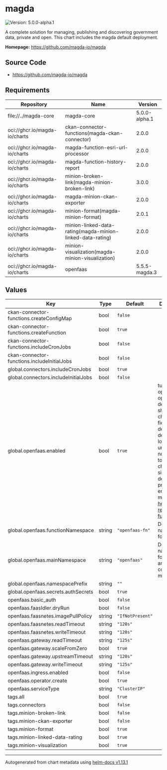 # magda

![Version: 5.0.0-alpha.1](https://img.shields.io/badge/Version-5.0.0--alpha.1-informational?style=flat-square)

A complete solution for managing, publishing and discovering government data, private and open. This chart includes the magda default deployment.

**Homepage:** <https://github.com/magda-io/magda>

## Source Code

* <https://github.com/magda-io/magda>

## Requirements

| Repository | Name | Version |
|------------|------|---------|
| file://../magda-core | magda-core | 5.0.0-alpha.1 |
| oci://ghcr.io/magda-io/charts | ckan-connector-functions(magda-ckan-connector) | 2.0.0 |
| oci://ghcr.io/magda-io/charts | magda-function-esri-url-processor | 2.0.0 |
| oci://ghcr.io/magda-io/charts | magda-function-history-report | 2.0.0 |
| oci://ghcr.io/magda-io/charts | minion-broken-link(magda-minion-broken-link) | 3.0.0 |
| oci://ghcr.io/magda-io/charts | magda-minion-ckan-exporter | 2.0.0 |
| oci://ghcr.io/magda-io/charts | minion-format(magda-minion-format) | 2.0.1 |
| oci://ghcr.io/magda-io/charts | minion-linked-data-rating(magda-minion-linked-data-rating) | 2.0.0 |
| oci://ghcr.io/magda-io/charts | minion-visualization(magda-minion-visualization) | 2.0.0 |
| oci://ghcr.io/magda-io/charts | openfaas | 5.5.5-magda.3 |

## Values

| Key | Type | Default | Description |
|-----|------|---------|-------------|
| ckan-connector-functions.createConfigMap | bool | `false` |  |
| ckan-connector-functions.createFunction | bool | `true` |  |
| ckan-connector-functions.includeCronJobs | bool | `false` |  |
| ckan-connector-functions.includeInitialJobs | bool | `false` |  |
| global.connectors.includeCronJobs | bool | `true` |  |
| global.connectors.includeInitialJobs | bool | `false` |  |
| global.openfaas.enabled | bool | `true` | turn on / off openfaas All openfaas dependents should check this field to decide deployment logic (`tags` unfortunately not available to ). They choose to simply not deploy or prompt an error message via [helm required function](https://helm.sh/docs/howto/charts_tips_and_tricks/#know-your-template-functions) |
| global.openfaas.functionNamespace | string | `"openfaas-fn"` | Default namespace for functions |
| global.openfaas.mainNamespace | string | `"openfaas"` | Default namespace for gateway and other core modules |
| global.openfaas.namespacePrefix | string | `""` |  |
| global.openfaas.secrets.authSecrets | bool | `true` |  |
| openfaas.basic_auth | bool | `false` |  |
| openfaas.faasIdler.dryRun | bool | `false` |  |
| openfaas.faasnetes.imagePullPolicy | string | `"IfNotPresent"` |  |
| openfaas.faasnetes.readTimeout | string | `"120s"` |  |
| openfaas.faasnetes.writeTimeout | string | `"120s"` |  |
| openfaas.gateway.readTimeout | string | `"125s"` |  |
| openfaas.gateway.scaleFromZero | bool | `true` |  |
| openfaas.gateway.upstreamTimeout | string | `"120s"` |  |
| openfaas.gateway.writeTimeout | string | `"125s"` |  |
| openfaas.ingress.enabled | bool | `false` |  |
| openfaas.operator.create | bool | `true` |  |
| openfaas.serviceType | string | `"ClusterIP"` |  |
| tags.all | bool | `true` |  |
| tags.connectors | bool | `false` |  |
| tags.minion-broken-link | bool | `false` |  |
| tags.minion-ckan-exporter | bool | `false` |  |
| tags.minion-format | bool | `true` |  |
| tags.minion-linked-data-rating | bool | `true` |  |
| tags.minion-visualization | bool | `true` |  |

----------------------------------------------
Autogenerated from chart metadata using [helm-docs v1.13.1](https://github.com/norwoodj/helm-docs/releases/v1.13.1)
